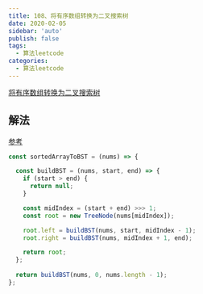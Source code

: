 ```yaml
---
title: 108、将有序数组转换为二叉搜索树
date: 2020-02-05
sidebar: 'auto'
publish: false
tags: 
  - 算法leetcode
categories:
  - 算法leetcode
---
```

[将有序数组转换为二叉搜索树](https://leetcode-cn.com/problems/convert-sorted-array-to-binary-search-tree/)

## 解法
[参考](https://leetcode-cn.com/problems/convert-sorted-array-to-binary-search-tree/solution/shou-hua-tu-jie-di-gui-fen-zhi-by-hyj8/)

```js
const sortedArrayToBST = (nums) => {

  const buildBST = (nums, start, end) => {
    if (start > end) {
      return null;
    }

    const midIndex = (start + end) >>> 1;
    const root = new TreeNode(nums[midIndex]);

    root.left = buildBST(nums, start, midIndex - 1);
    root.right = buildBST(nums, midIndex + 1, end);

    return root;
  };
  
  return buildBST(nums, 0, nums.length - 1);
};
```

